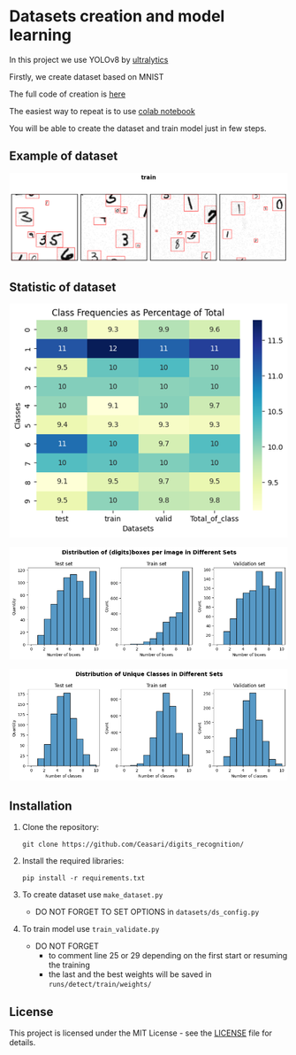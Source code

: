 # Datasets creation and model learning

In this project we use YOLOv8 by [ultralytics](https://github.com/ultralytics/ultralytics)

Firstly, we create dataset based on MNIST

The full code of creation is [here](https://github.com/Ceasari/digits_recognition/blob/main/datasets/Dataset_creation.py)

The easiest way to repeat is to use [colab notebook](https://colab.research.google.com/drive/10IZhA6NowPVrabE8AsJqztSU-ly8Pdy4?usp=sharing)

You will be able to create the dataset and train model just in few steps. 



## Example of dataset

![train imgages](img/train_ex.png)

## Statistic of dataset

![matrix](img/matrix.png)

![imgdist_digits](img/dist_digits.png)  

![distr_classes](img/distr_classes.png)

## Installation

1. Clone the repository:

    ```
    git clone https://github.com/Ceasari/digits_recognition/
    ```

2. Install the required libraries:

    ```
    pip install -r requirements.txt
    ```

3. To create dataset use `make_dataset.py`

    * DO NOT FORGET TO SET OPTIONS in `datasets/ds_config.py`

4. To train model use `train_validate.py`

    * DO NOT FORGET
        * to comment line 25 or 29 depending on the first start or resuming the training
        * the last and the best weights will be saved in `runs/detect/train/weights/`

## License

This project is licensed under the MIT License - see the [LICENSE](LICENSE) file for details.
